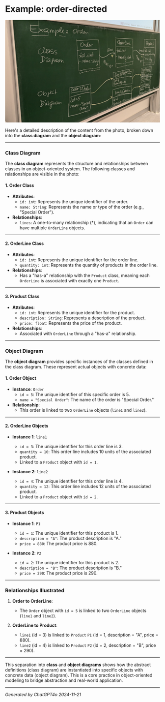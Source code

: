 # Example: order-directed

![order-directed](order-directed.jpg)

Here's a detailed description of the content from the photo, broken down into the **class diagram** and the **object diagram**:

---

### **Class Diagram**
The **class diagram** represents the structure and relationships between classes in an object-oriented system. The following classes and relationships are visible in the photo:

#### **1. Order Class**
- **Attributes**:
  - `id: int`: Represents the unique identifier of the order.
  - `name: String`: Represents the name or type of the order (e.g., "Special Order").
- **Relationships**:
  - `lines`: A one-to-many relationship (*), indicating that an `Order` can have multiple `OrderLine` objects.

---

#### **2. OrderLine Class**
- **Attributes**:
  - `id: int`: Represents the unique identifier for the order line.
  - `quantity: int`: Represents the quantity of products in the order line.
- **Relationships**:
  - Has a "has-a" relationship with the `Product` class, meaning each `OrderLine` is associated with exactly one `Product`.

---

#### **3. Product Class**
- **Attributes**:
  - `id: int`: Represents the unique identifier for the product.
  - `description: String`: Represents a description of the product.
  - `price: float`: Represents the price of the product.
- **Relationships**:
  - Associated with `OrderLine` through a "has-a" relationship.

---

### **Object Diagram**
The **object diagram** provides specific instances of the classes defined in the class diagram. These represent actual objects with concrete data:

#### **1. Order Object**
- **Instance**: `Order`
  - `id = 5`: The unique identifier of this specific order is 5.
  - `name = "Special Order"`: The name of the order is "Special Order."
- **Relationship**:
  - This order is linked to two `OrderLine` objects (`line1` and `line2`).

---

#### **2. OrderLine Objects**
- **Instance 1**: `line1`
  - `id = 3`: The unique identifier for this order line is 3.
  - `quantity = 10`: This order line includes 10 units of the associated product.
  - Linked to a `Product` object with `id = 1`.

- **Instance 2**: `line2`
  - `id = 4`: The unique identifier for this order line is 4.
  - `quantity = 12`: This order line includes 12 units of the associated product.
  - Linked to a `Product` object with `id = 2`.

---

#### **3. Product Objects**
- **Instance 1**: `P1`
  - `id = 1`: The unique identifier for this product is 1.
  - `description = "A"`: The product description is "A."
  - `price = 880`: The product price is 880.

- **Instance 2**: `P2`
  - `id = 2`: The unique identifier for this product is 2.
  - `description = "B"`: The product description is "B."
  - `price = 290`: The product price is 290.

---

### **Relationships Illustrated**
1. **Order to OrderLine**:
   - The `Order` object with `id = 5` is linked to two `OrderLine` objects (`line1` and `line2`).

2. **OrderLine to Product**:
   - `line1` (id = 3) is linked to `Product` `P1` (id = 1, description = "A", price = 880).
   - `line2` (id = 4) is linked to `Product` `P2` (id = 2, description = "B", price = 290).

---

This separation into **class** and **object diagrams** shows how the abstract definitions (class diagram) are instantiated into specific objects with concrete data (object diagram). This is a core practice in object-oriented modeling to bridge abstraction and real-world application.

---

_Generated by ChatGPT4o 2024-11-21_